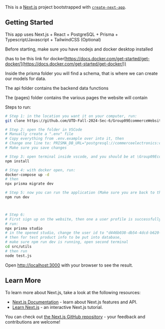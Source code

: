 This is a [Next.js](https://nextjs.org) project bootstrapped with [`create-next-app`](https://nextjs.org/docs/app/api-reference/cli/create-next-app).

## Getting Started
This app uses Next.js + React + PostgreSQL + Prisma + Typescript/Javascript + TailwindCSS (Optional)

Before starting, make sure you have nodejs and docker desktop installed

(has to be this link for docker[https://docs.docker.com/get-started/get-docker/](https://docs.docker.com/get-started/get-docker/))

Inside the prisma folder you will find a schema, that is where we can create our models for data.

The api folder contains the backend data functions

The (pages) folder contains the various pages the website will contain

Steps to run:
```bash
# Step 1: in the location you want it on your computer, run:
git clone https://github.com/UTD-Fall-2024-Sec-6/Group09EcommerceWebsite

# Step 2: open the folder in VSCode
# Manually create a ".env" file
# Copy everything from .env.example over into it, then
# Change one line to: PRISMA_DB_URL="postgresql://commerceelectronics:commerceelectronics@localhost:5432/commerceelectronics"
# Make sure you save changes

# Step 3: open terminal inside vscode, and you should be at \Group09EcommerceWebsite then run:
npm install

# Step 4: with docker open, run:
docker-compose up -d
# then
npx prisma migrate dev

# Step 5: now you can run the application (Make sure you are back to the base directory /Group09EcommerceWebsite/
npm run dev



# Step 6:
# First sign up on the website, then one a user profile is successfully created,
# run:
npx prisma studio
# in the opened studio, change the user id to "d446b038-db54-4dcd-b620-29a256f9d0d3"
# then for test product info to be put into database,
# make sure npm run dev is running, open second terminal
cd src/utils
# then run
node test.js
```
Open [http://localhost:3000](http://localhost:3000) with your browser to see the result.

## Learn More

To learn more about Next.js, take a look at the following resources:

- [Next.js Documentation](https://nextjs.org/docs) - learn about Next.js features and API.
- [Learn Next.js](https://nextjs.org/learn) - an interactive Next.js tutorial.

You can check out [the Next.js GitHub repository](https://github.com/vercel/next.js) - your feedback and contributions are welcome!
